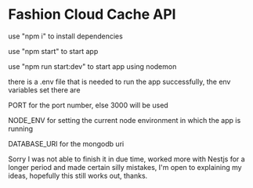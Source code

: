 # Fashion Cloud Cache API

use "npm i" to install dependencies

use "npm start" to start app

use "npm run start:dev" to start app using nodemon

there is a .env file that is needed to run the app successfully, the env variables set there are 

PORT for the port number, else 3000 will be used

NODE_ENV for setting the current node environment in which the app is running

DATABASE_URI for the mongodb uri


Sorry I was not able to finish it in due time, worked more with Nestjs for a longer period and made certain silly mistakes,
I'm open to explaining my ideas, hopefully this still works out, thanks.